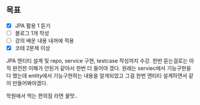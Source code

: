## 목표

- [x]  JPA 활용 1  듣기
- [ ] 블로그 1개 작성
- [ ] 강의 배운 내용 내꺼에 적용
- [x] 코테 2문제 이상 

JPA 엔티티 설계 및 repo, service 구현, testcase 작성까지 수강.
한번 듣는걸로는 아직 완전한 이해가 안된거 같아서 한번 더 들어야 겠다. 
원래는 serviec에서 기능구현을 다 했는데 entity에서  기능구현하는 내용을 알게되었고 그걸 한번 엔티티 설계하면서 같이 만들어봐야겠다.

학원에서 먹는 편의점 라면 꿀맛..
